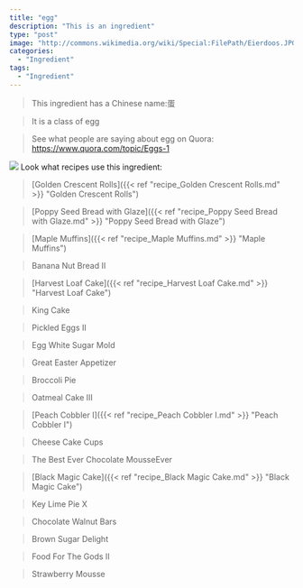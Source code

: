 ```yaml
---
title: "egg"
description: "This is an ingredient"
type: "post"
image: "http://commons.wikimedia.org/wiki/Special:FilePath/Eierdoos.JPG"
categories: 
  - "Ingredient"
tags: 
  - "Ingredient"
---
```



>This ingredient has a Chinese name:蛋

> It is a class of egg

> See what people are saying about egg on Quora:
https://www.quora.com/topic/Eggs-1

![](../images/ingredient.jpg)
Look what recipes use this ingredient:

> [Golden Crescent Rolls]({{< ref "recipe_Golden Crescent Rolls.md" >}} "Golden Crescent Rolls")

> [Poppy Seed Bread with Glaze]({{< ref "recipe_Poppy Seed Bread with Glaze.md" >}} "Poppy Seed Bread with Glaze")

> [Maple Muffins]({{< ref "recipe_Maple Muffins.md" >}} "Maple Muffins")

> Banana Nut Bread II

> [Harvest Loaf Cake]({{< ref "recipe_Harvest Loaf Cake.md" >}} "Harvest Loaf Cake")

> King Cake

> Pickled Eggs II

> Egg White Sugar Mold

> Great Easter Appetizer

> Broccoli Pie

> Oatmeal Cake III

> [Peach Cobbler I]({{< ref "recipe_Peach Cobbler I.md" >}} "Peach Cobbler I")

> Cheese Cake Cups

> The Best Ever Chocolate MousseEver

> [Black Magic Cake]({{< ref "recipe_Black Magic Cake.md" >}} "Black Magic Cake")

> Key Lime Pie X

> Chocolate Walnut Bars

> Brown Sugar Delight

> Food For The Gods II

> Strawberry Mousse

